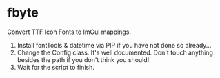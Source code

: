 # fbyte
Convert TTF Icon Fonts to ImGui mappings.

1. Install fontTools & datetime via PIP if you have not done so already...
2. Change the Config class. It's well documented. Don't touch anything besides the path if you don't think you should!
3. Wait for the script to finish.
